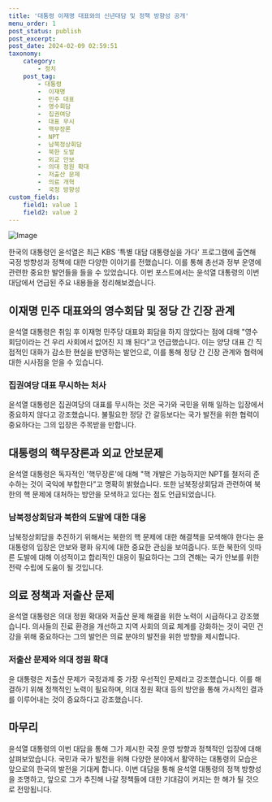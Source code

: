 ```yaml
---
title: '대통령 이재명 대표와의 신년대담 및 정책 방향성 공개'
menu_order: 1
post_status: publish
post_excerpt: 
post_date: 2024-02-09 02:59:51
taxonomy:
    category:
        - 정치
    post_tag:
        - 대통령
        -  이재명
        -  민주 대표
        -  영수회담
        -  집권여당
        -  대표 무시
        -  핵무장론
        -  NPT
        -  남북정상회담
        -  북한 도발
        -  외교 안보
        -  의대 정원 확대
        -  저출산 문제
        -  의료 개혁
        -  국정 방향성
custom_fields:
    field1: value 1
    field2: value 2
---
```


![Image](https://imgnews.pstatic.net/image/658/2024/02/08/0000065642_001_20240208194003761.jpg?type=w647)

한국의 대통령인 윤석열은 최근 KBS '특별 대담 대통령실을 가다' 프로그램에 출연해 국정 방향성과 정책에 대한 다양한 이야기를 전했습니다. 이를 통해 총선과 정부 운영에 관련한 중요한 발언들을 들을 수 있었습니다. 이번 포스트에서는 윤석열 대통령의 이번 대담에서 언급된 주요 내용들을 정리해보겠습니다.
## 이재명 민주 대표와의 영수회담 및 정당 간 긴장 관계
윤석열 대통령은 취임 후 이재명 민주당 대표와 회담을 하지 않았다는 점에 대해 "영수회담이라는 건 우리 사회에서 없어진 지 꽤 된다"고 언급했습니다. 이는 양당 대표 간 직접적인 대화가 감소한 현실을 반영하는 발언으로, 이를 통해 정당 간 긴장 관계와 협력에 대한 시사점을 얻을 수 있습니다.
### 집권여당 대표 무시하는 처사
윤석열 대통령은 집권여당의 대표를 무시하는 것은 국가와 국민을 위해 일하는 입장에서 중요하지 않다고 강조했습니다. 불필요한 정당 간 갈등보다는 국가 발전을 위한 협력이 중요하다는 그의 입장은 주목받을 만합니다.
## 대통령의 핵무장론과 외교 안보문제
윤석열 대통령은 독자적인 '핵무장론'에 대해 "핵 개발은 가능하지만 NPT를 철저히 준수하는 것이 국익에 부합한다"고 명확히 밝혔습니다. 또한 남북정상회담과 관련하여 북한의 핵 문제에 대처하는 방안을 모색하고 있다는 점도 언급되었습니다.
### 남북정상회담과 북한의 도발에 대한 대응
남북정상회담을 추진하기 위해서는 북한의 핵 문제에 대한 해결책을 모색해야 한다는 윤 대통령의 입장은 안보와 평화 유지에 대한 중요한 관심을 보여줍니다. 또한 북한의 잇따른 도발에 대해 이성적이고 합리적인 대응이 필요하다는 그의 견해는 국가 안보를 위한 전략 수립에 도움이 될 것입니다.
## 의료 정책과 저출산 문제
윤석열 대통령은 의대 정원 확대와 저출산 문제 해결을 위한 노력이 시급하다고 강조했습니다. 의사들의 진료 환경을 개선하고 지역 사회의 의료 체계를 강화하는 것이 국민 건강을 위해 중요하다는 그의 발언은 의료 분야의 발전을 위한 방향을 제시합니다.
### 저출산 문제와 의대 정원 확대
윤 대통령은 저출산 문제가 국정과제 중 가장 우선적인 문제라고 강조했습니다. 이를 해결하기 위해 정책적인 노력이 필요하며, 의대 정원 확대 등의 방안을 통해 가시적인 결과를 이루어내는 것이 중요하다고 강조했습니다.
## 마무리
윤석열 대통령의 이번 대담을 통해 그가 제시한 국정 운영 방향과 정책적인 입장에 대해 살펴보았습니다. 국민과 국가 발전을 위해 다양한 분야에서 활약하는 대통령의 모습은 앞으로의 한국의 발전을 기대케 합니다. 이번 대담을 통해 윤석열 대통령의 정책 방향성을 조명하고, 앞으로 그가 추진해 나갈 정책들에 대한 기대감이 커지는 한 해가 될 것으로 전망됩니다.
